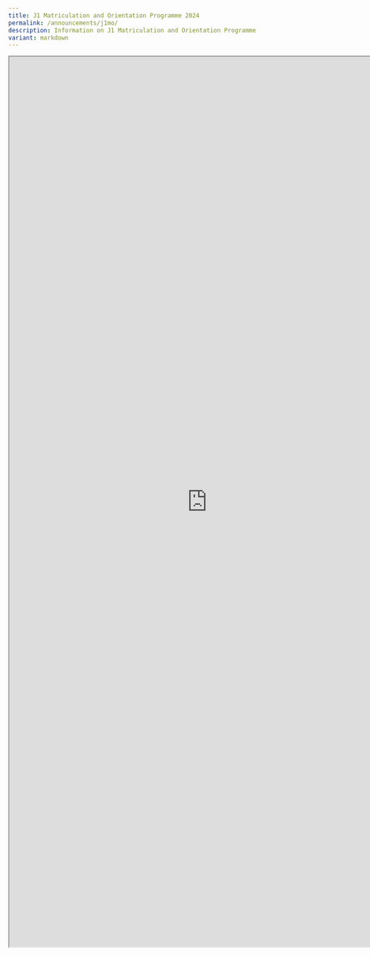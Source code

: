 ```yaml
---
title: J1 Matriculation and Orientation Programme 2024
permalink: /announcements/j1mo/
description: Information on J1 Matriculation and Orientation Programme 2024
variant: markdown
---
```

<iframe src="https://docs.google.com/document/d/e/2PACX-1vSspZ75_tBhgOR4Krh18gHQ4LpHI5iX946wN5q-YxkYf1x-ZFo4RPGGCY-UzKkpVQ/pub?embedded=true" width="800px" height="1800px" scrolling="no"></iframe>